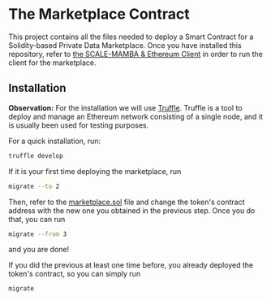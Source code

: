 # The Marketplace Contract

This project contains all the files needed to deploy a Smart Contract for a Solidity-based Private Data Marketplace. Once you have installed this repository, refer to [the SCALE-MAMBA & Ethereum Client](https://github.com/julenbernabe/SMPC-BCK) in order to run the client for the marketplace.

## Installation

**Observation:** For the installation we will use [Truffle](https://www.trufflesuite.com/docs/truffle/getting-started/installation). Truffle is a tool to deploy and manage an Ethereum network consisting of a single node, and it is usually been used for testing purposes.

For a quick installation, run:

```bash
truffle develop
```

If it is your first time deploying the marketplace, run

```bash
migrate --to 2
```

Then, refer to the [marketplace.sol](https://github.com/julenbernabe/marketplace-eth/blob/main/contracts/marketplace.sol) file and change the token's contract address with the new one you obtained in the previous step. Once you do that, you can run

```bash
migrate --from 3
```

and you are done!

If you did the previous at least one time before, you already deployed the token's contract, so you can simply run

```bash
migrate
```
